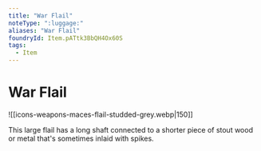 ```yaml
---
title: "War Flail"
noteType: ":luggage:"
aliases: "War Flail"
foundryId: Item.pATtk3BbQH4Ox60S
tags:
  - Item
---
```


# War Flail
![[icons-weapons-maces-flail-studded-grey.webp|150]]

This large flail has a long shaft connected to a shorter piece of stout wood or metal that's sometimes inlaid with spikes.
